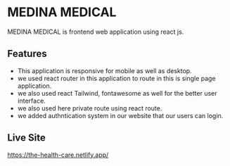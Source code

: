 # MEDINA MEDICAL

MEDINA MEDICAL is frontend web application using react js.

## Features
- This application is responsive for mobile as well as desktop.
- we used react router in this application to route in this is single page application.
- we also used react Tailwind, fontawesome as well for the better user interface.
- we also used here private route using react route.
- we added authntication system in our website that our users can login.

## Live Site 
https://the-health-care.netlify.app/